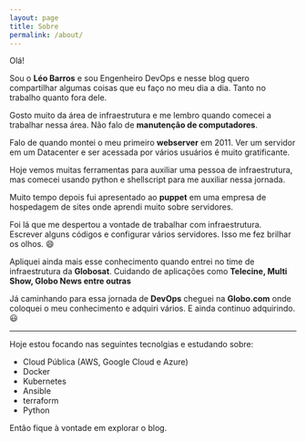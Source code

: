 ```yaml
---
layout: page
title: Sobre
permalink: /about/
---
```



Olá!

Sou o **Léo Barros** e sou Engenheiro DevOps e nesse blog quero compartilhar algumas coisas que eu faço no meu dia a dia. Tanto no trabalho quanto fora dele.

Gosto muito da área de infraestrutura e me lembro quando comecei a trabalhar nessa área. Não falo de **manutenção de computadores**.

Falo de quando montei o meu primeiro **webserver** em 2011. Ver um servidor em um Datacenter e ser acessada por vários usuários é muito gratificante.

Hoje vemos muitas ferramentas para auxiliar uma pessoa de infraestrutura, mas comecei usando python e shellscript para me auxiliar nessa jornada.

Muito tempo depois fui apresentado ao **puppet** em uma empresa de hospedagem de sites onde aprendi muito sobre servidores.

Foi lá que me despertou a vontade de trabalhar com infraestrutura. Escrever alguns códigos e configurar vários servidores. Isso me fez brilhar os olhos. 😄

Apliquei ainda mais esse conhecimento quando entrei no time de infraestrutura da **Globosat**. Cuidando de aplicações como **Telecine, Multi Show, Globo News entre outras**

Já caminhando para essa jornada de **DevOps** cheguei na **Globo.com** onde coloquei o meu conhecimento e adquiri vários. E ainda continuo adquirindo. 😃

---
Hoje estou focando nas seguintes tecnolgias e estudando sobre:

- Cloud Pública (AWS, Google Cloud e Azure)
- Docker
- Kubernetes
- Ansible
- terraform
- Python

Então fique à vontade em explorar o blog.
